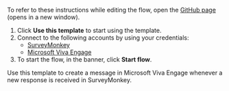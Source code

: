 To refer to these instructions while editing the flow, open the [GitHub page](https://github.com/ot4i/app-connect-templates/tree/main/resources/markdown/Create%20a%20message%20in%20Microsoft%20Viva%20Engage%20when%20a%20new%20response%20is%20received%20in%20SurveyMonkey_instructions.md) (opens in a new window).

1. Click **Use this template** to start using the template.
2. Connect to the following accounts by using your credentials:
   - [SurveyMonkey](https://ibm.biz/acsurveymk) 
   - [Microsoft Viva Engage](https://ibm.biz/acyammer)
3. To start the flow, in the banner, click **Start flow**.

Use this template to create a message in Microsoft Viva Engage whenever a new response is received in SurveyMonkey.




